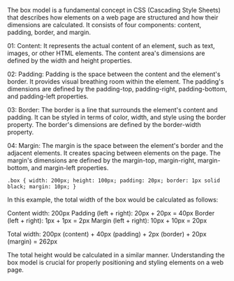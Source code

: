 The box model is a fundamental concept in CSS (Cascading Style Sheets) that describes how elements on a web page are structured and how their dimensions are calculated. It consists of four components: content, padding, border, and margin.

01: Content: It represents the actual content of an element, such as text, images, or other HTML elements. The content area's dimensions are defined by the width and height properties.

02: Padding: Padding is the space between the content and the element's border. It provides visual breathing room within the element. The padding's dimensions are defined by the padding-top, padding-right, padding-bottom, and padding-left properties.

03: Border: The border is a line that surrounds the element's content and padding. It can be styled in terms of color, width, and style using the border property. The border's dimensions are defined by the border-width property.

04: Margin: The margin is the space between the element's border and the adjacent elements. It creates spacing between elements on the page. The margin's dimensions are defined by the margin-top, margin-right, margin-bottom, and margin-left properties.

`.box {
  width: 200px;
  height: 100px;
  padding: 20px;
  border: 1px solid black;
  margin: 10px;
}`

In this example, the total width of the box would be calculated as follows:

Content width: 200px
Padding (left + right): 20px + 20px = 40px
Border (left + right): 1px + 1px = 2px
Margin (left + right): 10px + 10px = 20px

Total width: 200px (content) + 40px (padding) + 2px (border) + 20px (margin) = 262px

The total height would be calculated in a similar manner. Understanding the box model is crucial for properly positioning and styling elements on a web page.